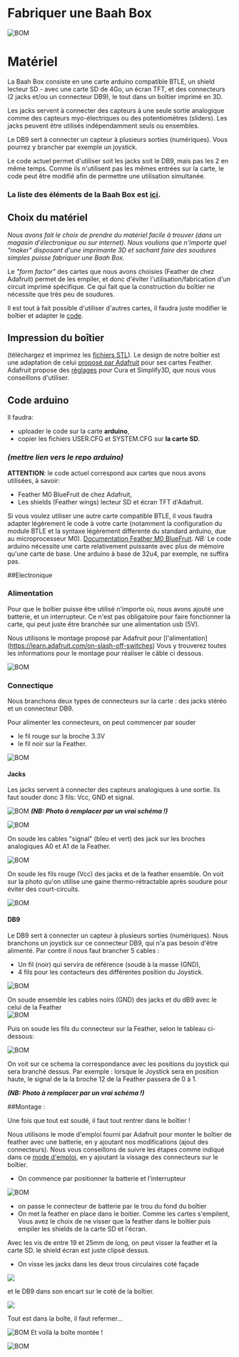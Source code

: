 
# Fabriquer une Baah Box

![BOM](./img/BOM.jpg)



# Matériel
La Baah Box consiste en une carte arduino compatible BTLE, un shield lecteur SD - avec une carte SD de 4Go, un écran TFT, et des connecteurs (2 jacks et/ou un connecteur DB9), le tout dans un boîtier imprimé en 3D.

Les jacks servent à connecter des capteurs à une seule sortie analogique comme des capteurs myo-électriques ou des potentiomètres (sliders). Les jacks peuvent être utilisés indépendamment seuls ou ensembles. 

Le DB9 sert à connecter un capteur à plusieurs sorties (numériques). Vous pourrez y brancher par exemple un joystick.

Le code actuel permet d'utiliser soit les jacks soit le DB9, mais pas les 2 en même temps. Comme ils n'utilisent pas les mêmes entrées sur la carte, le code peut être modifié afin de permettre une utilisation simultanée.

### La liste des éléments de la Baah Box est [ici](BaahBoxBoM.md). 


  
## Choix du matériel
  

*Nous avons fait le choix de prendre du matériel facile à trouver (dans un magasin d'électronique ou sur internet). Nous voulions que n'importe quel "maker" disposant d'une imprimante 3D et sachant faire des soudures simples puisse fabriquer une Baah Box.*

Le *"form factor"* des cartes que nous avons choisies (Feather de chez Adafruit) permet de les empiler, et donc d'éviter l'utilisation/fabrication d'un circuit imprimé spécifique. Ce qui fait que la construction du boîtier ne nécessite que très peu de soudures.

Il est tout à fait possible d'utiliser d'autres cartes, il faudra juste modifier le boîtier et adapter le [code](#code).  



## Impression du boîtier
(téléchargez et imprimez les [fichiers STL](./src/STLBaahBoxDB9.zip)).
Le design de notre boîtier est une adaptation de celui [proposé par Adafruit](https://learn.adafruit.com/3d-printed-case-for-adafruit-feather)  pour ses cartes Feather. 
Adafruit propose des [réglages](https://learn.adafruit.com/3d-printed-case-for-adafruit-feather/3d-printing) pour Cura et Simplify3D, que nous vous conseillons d'utiliser.

## <a name="code"></a>Code arduino

Il faudra: 
* uploader le code sur la carte **arduino**,   
* copier les fichiers USER.CFG et SYSTEM.CFG sur **la carte SD**.
### *(**mettre lien vers le repo arduino**)*


**ATTENTION**: le code actuel correspond aux cartes que nous avons utilisées, à savoir: 
* 	Feather M0 BlueFruit de chez Adafruit,
* 	Les shields (Feather wings) lecteur SD et écran TFT d'Adafruit.

Si vous voulez utiliser une autre carte compatible BTLE, il vous faudra adapter légèrement le code à votre carte (notamment la configuration du module BTLE et la syntaxe légèrement differente du standard arduino, due au microprocesseur M0).
 [Documentation Feather M0 BlueFruit](https://learn.adafruit.com/adafruit-feather-m0-bluefruit-le/adapting-sketches-to-m0).
 *NB:* Le code arduino nécessite une carte relativement puissante avec plus de mémoire qu'une carte de base. Une arduino à base de 32u4, par exemple, ne suffira pas.
 


##Electronique

### Alimentation 
Pour que le boîtier puisse être utilisé n'importe où, nous avons ajouté une batterie, et un interrupteur.
Ce n'est pas obligatoire pour faire fonctionner la carte, qui peut juste être branchée sur une alimentation usb (5V).

Nous utilisons le montage proposé par Adafruit pour [l'alimentation] (https://learn.adafruit.com/on-slash-off-switches)
Vous y trouverez toutes les informations pour le montage pour réaliser le câble ci dessous.

![BOM](./img/SwitchConnection.jpg)


 




### Connectique 
Nous branchons deux types de connecteurs sur la carte : 
des jacks stéréo et un connecteur DB9.


Pour alimenter les connecteurs, on peut commencer par souder 
* le fil rouge sur la broche 3.3V
* le fil noir sur la Feather.


![BOM](./img/Feather_PowerCables.jpg)


#### Jacks
Les jacks servent à connecter des capteurs analogiques à une sortie.
Ils faut souder donc 3 fils: Vcc, GND et signal.

![BOM](./img/JacKConnections.png)
***(NB: Photo à remplacer par un vrai schéma !)***

![BOM](./img/Jack.jpg)

On soude les cables "signal"  (bleu et vert) des jack sur les broches analogiques A0 et A1 de la Feather. 

![BOM](./img/Feather_JackConnection.jpg)



On soude les fils rouge (Vcc) des jacks et de la feather ensemble.
On voit sur la photo qu'on utilise une gaine thermo-rétractable après soudure pour éviter des   court-circuits. 

![BOM](./img/Feather_JackPowerConnection.jpg)





#### DB9
Le DB9 sert à connecter un capteur à plusieurs sorties (numériques). Nous branchons un joystick sur ce connecteur DB9, qui n'a pas besoin d'être alimenté. 
Par contre il nous faut brancher 5 cables :
* Un fil (noir) qui servira de référence (soudé à la masse (GND),
* 4 fils pour les contacteurs des différentes position du Joystick.


![BOM](./img/DB9.jpg)



On soude ensemble les cables noirs (GND) des jacks et du dB9 avec le celui de la Feather  
![BOM](./img/Feather_Jack_And_DB9_GroundConnection.jpg)



Puis on soude les fils du connecteur sur la Feather, selon le tableau ci-dessous: 

![BOM](./img/CorrespondanceCablesDB9_Feather.jpg)

On voit sur ce schema la correspondance avec les positions du joystick qui sera branché dessus.
Par exemple : lorsque le Joystick sera en position haute, le signal de la la broche 12 de la Feather passera de 0 à 1.

***(NB: Photo à remplacer par un vrai schéma !)***

##Montage : 

Une fois que tout est soudé, il faut tout rentrer dans le boîtier ! 

Nous utilisons le mode d'emploi fourni par Adafruit pour monter le boîtier de feather avec une batterie, en y ajoutant nos modifications (ajout des connecteurs).
Nous vous conseillons de suivre les étapes comme indiqué dans ce [mode d'emploi](https://learn.adafruit.com/3d-printed-case-for-adafruit-feather/assembly), en y ajoutant la vissage des connecteurs sur le boîtier.

- On commence par positionner la batterie et l'interrupteur

![BOM](./img/BatteryAndSwitchInBox.jpg)

- on passe le connecteur de batterie par le trou du fond du boîtier
- On met la feather en place dans le boitier.
Comme les cartes s'empilent, 
Vous avez le choix de ne visser que la feather dans le boîtier puis empiler les shields de la carte SD et l'écran.

Avec les vis de entre 19 et 25mm  de long, on peut visser la feather et la carte SD.
le shield écran est juste clipsé dessus.

- On visse les jacks dans les deux trous circulaires coté façade

![](./img/jacks_holes_small.jpg)

 et le DB9 dans son encart sur le coté de la boîtier.
 
 ![](./img/DB9_hole_small.jpg)

Tout est dans la boîte, il faut refermer...

![BOM](./img/boite_montee_2part.jpg)
Et voilà la boîte montée !



![BOM](./img/boitier_fini_small.jpg)

